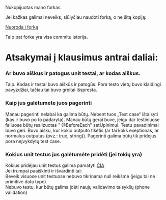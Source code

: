 Nukopijuotas mano forkas.

Jei kažkas galimai neveiks, siūlyčiau naudoti forką, o ne šitą kopiją:

<a href="https://github.com/Yar3k/psp-task-1">Nuoroda i forką</a>

Taip pat forke yra visa commitu istorija.

<h1>Atsakymai į klausimus antrai daliai:</h1>
<h3>Ar buvo aiškus ir patogus unit testai, ar kodas aiškus.</h3>
Taip. Kodas ir testai buvo aiškūs ir patogūs. Pora testo vietų buvo klaidingi pavyzdžiai, tačiau tai buvo greitai išspresta.
<h3>Kaip jus galėtumete juos pagerinti</h3>
Manau pagerinti nelabai ka galima būtų. Nebent tuos „Test case“ ištaisyti (kas ir buvo po to padaryta). Manau būtų gerai buve, jeigu dar testiniuose failuose būtų realizuotas " @BeforeEach" setUpinimui.
Testu pavadinimai buvo geri. Buvo aišku, kur kokio outputo tikėtis (ar tai koks exeptionas, ar normalus outputas (pvz.: true, string)).
Pagerinti galima būtų tik pridėjus pora neįvykdytų test case.
<h3>Kokius unit testus jus galėtumėte pridėti (jei tokių yra)</h3>
Kokius pridėjau unit testus galima pamatyti <a href="https://github.com/Yar3k/Bibliotekos-projektavimas/blob/main/Implementacija/test/com/library/validation/AdditionalTests.java">ČIA</a>
<div>Jei trumpai paaiškinti ir išvardinti tai:</div>
<div>Beveik visuose unit testuose nebuvo tikrinama null reikšmė (jeigu tai ne primitive data type)</div>
<div>Nebuvo testu, kur būtų galima įdėti naujų validavimo taisyklių (phone validation)</div>
